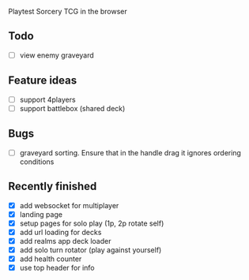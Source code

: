 Playtest Sorcery TCG in the browser

## Todo 
- [ ] view enemy graveyard

## Feature ideas
- [ ] support 4players
- [ ] support battlebox (shared deck)

## Bugs
- [ ] graveyard sorting. Ensure that in the handle drag it ignores ordering conditions

## Recently finished
- [x] add websocket for multiplayer
- [x] landing page
- [x] setup pages for solo play (1p, 2p rotate self)
- [x] add url loading for decks
- [x] add realms app deck loader
- [x] add solo turn rotator (play against yourself)
- [x] add health counter
- [x] use top header for info
